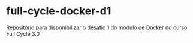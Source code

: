 # full-cycle-docker-d1
Repositório para disponibilizar o desafio 1 do módulo de Docker do curso Full Cycle 3.0
